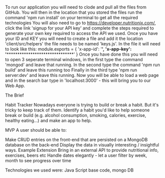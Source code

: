 To run our application you will need to clode and pull all the files from GitHub.
You will then in the location that you stored the files run the command 'npm run install' on your terminal to get all the required technologies
You will also need to go to https://developer.nutritionix.com/, click the link 'signup for your API key' and complete the steps required to generate your own key required to access the API we used. Once you have your ID and KEY you will need to create a file and add it the location 'client/src/helpers' the file needs to be named 'keys.js'. In the file it will need to look like this: 
module.exports = {
    'x-app-id': '********',
    'x-app-key': '***************************************'
}
Once you have done this you will need to open 3 seperate terminal windows, in the first type the command 'mongod' and leave that running.
In the second type the command 'npm run build' and leave this running too
Finally in the third type 'npm run server:dev' and leave this running.
Now you will be able to load a web page and in the search bar type in 'localhost:3000' - this will bring you to our Web App.

The Brief

Habit Tracker
Nowadays everyone is trying to build or break a habit. But it's tricky to keep track of them. Identify a habit you'd like to help someone break or build (e.g. alcohol consumption, smoking, calories, exercise, healthy eating...) and make an app to help.

MVP
A user should be able to:

Make CRUD entries on the front-end that are persisted on a MongoDB database on the back-end
Display the data in visually interesting / insightful ways.
Example Extension
Bring in an external API to provide nutritional info, exercises, beers etc
Handle dates elegantly - let a user filter by week, month to see progress over time

Technologies we used were:
Java Script base code, mongo DB

